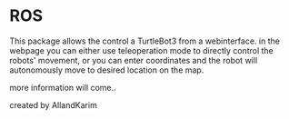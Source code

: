 # ROS 

This package allows the control a TurtleBot3 from a webinterface.
in the webpage you can either use teleoperation mode to directly control the robots' movement, or you can enter coordinates and the robot will autonomously move to desired location on the map.

more information will come..

created by AllandKarim
